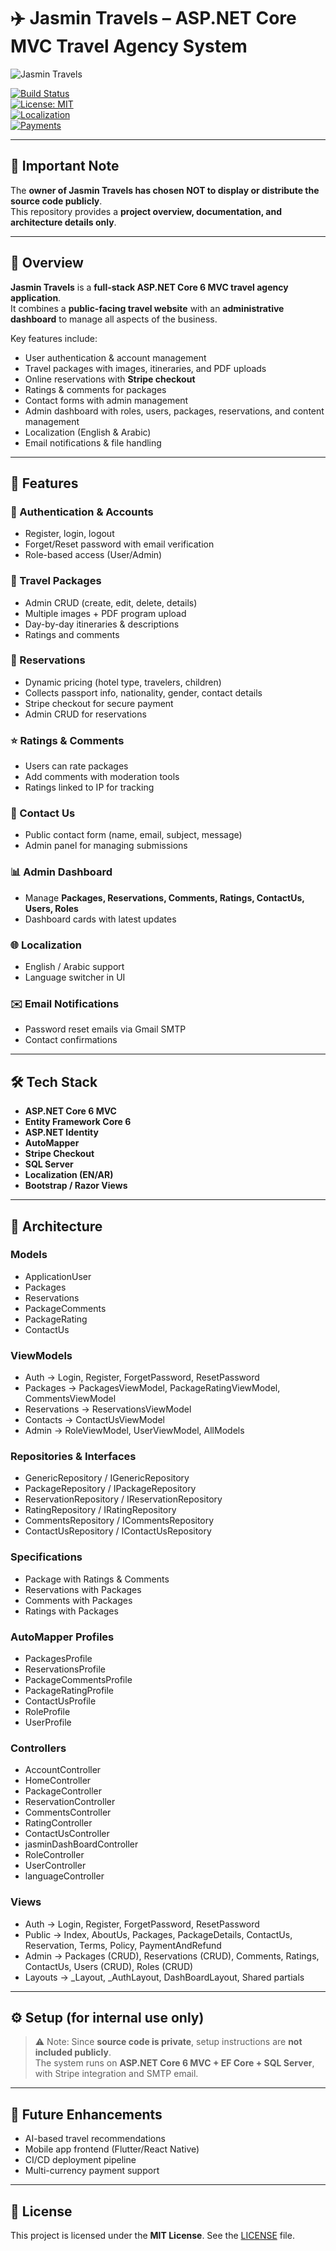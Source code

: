 # ✈️ Jasmin Travels – ASP.NET Core MVC Travel Agency System  

![Jasmin Travels](https://via.placeholder.com/900x200.png?text=Jasmin+Travels+System)  

[![Build Status](https://img.shields.io/badge/build-passing-brightgreen)]()  
[![License: MIT](https://img.shields.io/badge/License-MIT-yellow.svg)](LICENSE)  
[![Localization](https://img.shields.io/badge/EN-AR-blue)]()  
[![Payments](https://img.shields.io/badge/Stripe-Integrated-purple)]()  

---

## 📌 Important Note
The **owner of Jasmin Travels has chosen NOT to display or distribute the source code publicly**.  
This repository provides a **project overview, documentation, and architecture details only**.  

---

## 📖 Overview
**Jasmin Travels** is a **full-stack ASP.NET Core 6 MVC travel agency application**.  
It combines a **public-facing travel website** with an **administrative dashboard** to manage all aspects of the business.  

Key features include:  
- User authentication & account management  
- Travel packages with images, itineraries, and PDF uploads  
- Online reservations with **Stripe checkout**  
- Ratings & comments for packages  
- Contact forms with admin management  
- Admin dashboard with roles, users, packages, reservations, and content management  
- Localization (English & Arabic)  
- Email notifications & file handling  

---

## 🚀 Features

### 👤 Authentication & Accounts
- Register, login, logout  
- Forget/Reset password with email verification  
- Role-based access (User/Admin)  

### 🧳 Travel Packages
- Admin CRUD (create, edit, delete, details)  
- Multiple images + PDF program upload  
- Day-by-day itineraries & descriptions  
- Ratings and comments  

### 📅 Reservations
- Dynamic pricing (hotel type, travelers, children)  
- Collects passport info, nationality, gender, contact details  
- Stripe checkout for secure payment  
- Admin CRUD for reservations  

### ⭐ Ratings & Comments
- Users can rate packages  
- Add comments with moderation tools  
- Ratings linked to IP for tracking  

### 📩 Contact Us
- Public contact form (name, email, subject, message)  
- Admin panel for managing submissions  

### 📊 Admin Dashboard
- Manage **Packages, Reservations, Comments, Ratings, ContactUs, Users, Roles**  
- Dashboard cards with latest updates  

### 🌐 Localization
- English / Arabic support  
- Language switcher in UI  

### ✉️ Email Notifications
- Password reset emails via Gmail SMTP  
- Contact confirmations  

---

## 🛠️ Tech Stack
- **ASP.NET Core 6 MVC**  
- **Entity Framework Core 6**  
- **ASP.NET Identity**  
- **AutoMapper**  
- **Stripe Checkout**  
- **SQL Server**  
- **Localization (EN/AR)**  
- **Bootstrap / Razor Views**  

---

## 📂 Architecture

### **Models**
- ApplicationUser  
- Packages  
- Reservations  
- PackageComments  
- PackageRating  
- ContactUs  

### **ViewModels**
- Auth → Login, Register, ForgetPassword, ResetPassword  
- Packages → PackagesViewModel, PackageRatingViewModel, CommentsViewModel  
- Reservations → ReservationsViewModel  
- Contacts → ContactUsViewModel  
- Admin → RoleViewModel, UserViewModel, AllModels  

### **Repositories & Interfaces**
- GenericRepository / IGenericRepository  
- PackageRepository / IPackageRepository  
- ReservationRepository / IReservationRepository  
- RatingRepository / IRatingRepository  
- CommentsRepository / ICommentsRepository  
- ContactUsRepository / IContactUsRepository  

### **Specifications**
- Package with Ratings & Comments  
- Reservations with Packages  
- Comments with Packages  
- Ratings with Packages  

### **AutoMapper Profiles**
- PackagesProfile  
- ReservationsProfile  
- PackageCommentsProfile  
- PackageRatingProfile  
- ContactUsProfile  
- RoleProfile  
- UserProfile  

### **Controllers**
- AccountController  
- HomeController  
- PackageController  
- ReservationController  
- CommentsController  
- RatingController  
- ContactUsController  
- jasminDashBoardController  
- RoleController  
- UserController  
- languageController  

### **Views**
- Auth → Login, Register, ForgetPassword, ResetPassword  
- Public → Index, AboutUs, Packages, PackageDetails, ContactUs, Reservation, Terms, Policy, PaymentAndRefund  
- Admin → Packages (CRUD), Reservations (CRUD), Comments, Ratings, ContactUs, Users (CRUD), Roles (CRUD)  
- Layouts → _Layout, _AuthLayout, DashBoardLayout, Shared partials  

---

## ⚙️ Setup (for internal use only)

> ⚠️ Note: Since **source code is private**, setup instructions are **not included publicly**.  
> The system runs on **ASP.NET Core 6 MVC + EF Core + SQL Server**, with Stripe integration and SMTP email.  

---

## 🌟 Future Enhancements
- AI-based travel recommendations  
- Mobile app frontend (Flutter/React Native)  
- CI/CD deployment pipeline  
- Multi-currency payment support  

---

## 📄 License
This project is licensed under the **MIT License**. See the [LICENSE](LICENSE) file.  
